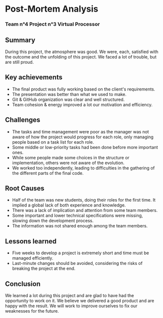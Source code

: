 # Post-Mortem Analysis
### Team n°4 Project n°3 Virtual Processor

## Summary
During this project, the atmosphere was good. We were, each, satisfied with the outcome and the unfolding of this project. We faced a lot of trouble, but are still proud.
## Key achievements
-	The final product was fully working based on the client's requirements.
-	The presentation was better than what we used to make.
-	Git & GitHub organization was clear and well structured.
-	Team cohesion & energy improved a lot our motivation and efficiency.
## Challenges
-	The tasks and time management were poor as the manager was not aware of how the project would progress for each role, only managing people based on a task list for each role.
-	Some middle or low-priority tasks had been done before more important ones.
-	While some people made some choices in the structure or implementation, others were not aware of the evolution.
-	We worked too independently, leading to difficulties in the gathering of the different parts of the final code.
## Root Causes
-	Half of the team was new students, doing their roles for the first time. It implied a global lack of both experience and knowledge.
-	There was a lack of implication and attention from some team members.
-	Some important and lower technical specifications were missing, slowing down the development process.
-	The information was not shared enough among the team members.
## Lessons learned
-	Five weeks to develop a project is extremely short and time must be managed efficiently.
-	Last-minute changes should be avoided, considering the risks of breaking the project at the end.
## Conclusion
We learned a lot during this project and are glad to have had the opportunity to work on it.
We believe we delivered a good product and are happy with the result.
We will work to improve ourselves to fix our weaknesses for the future.
